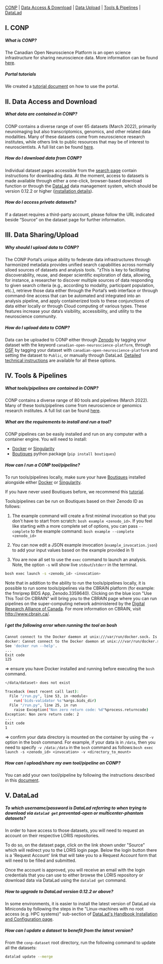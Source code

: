 [CONP](#conp) | [Data Access & Download](#data-download) | [Data Upload](#data-upload) | [Tools & Pipelines](#tools) | [DataLad](#datalad) 

## <a name="conp"></a>I. CONP

##### **What is CONP?**

The Canadian Open Neuroscience Platform is an open science infrastructure for sharing neuroscience data.  More information can be found [here](https://conp.ca).

##### **Portal tutorials**

We created a [tutorial document](https://portal.conp.ca/tutorial) on how to use the portal.

## <a name="data-download"></a>II. Data Access and Download

##### **What data are contained in CONP?**

CONP contains a diverse range of over 65 datasets (March 2022), primarily neuroimaging but also transcriptomics, genomics, and other related data modalities.  Many of these datasets come from neuroscience research institutes, while others link to public resources that may be of interest to neuroscientists. A full list can be found [here](https://portal.conp.ca/search).

##### **How do I download data from CONP?**

Individual dataset pages accessible from the [search page](https://portal.conp.ca/search) contain instructions for downloading data.  At the moment, access to datasets is made available through either a one-click, browser-based download function or through the [DataLad](https://www.datalad.org) data management system, which should be version 0.12.2 or higher ([installation details](handbook.datalad.org/en/latest/intro/installation.html#install)).  

##### **How do I access private datasets?**

If a dataset requires a third-party account, please follow the URL indicated beside “Source” on the dataset page for further information.

## <a name="data-upload"></a>III. Data Sharing/Upload

##### **Why should I upload data to CONP?**

The CONP Portal’s unique ability to federate data infrastructures through harmonized metadata provides unified search capabilities across normally siloed sources of datasets and analysis tools.  "zThis is key to facilitating discoverability, reuse, and deeper scientific exploration of data, allowing, for instance, a researcher to discover multiple sources of data responding to given search criteria (e.g., according to modality, participant population, etc.), retrieve those data either through the Portal’s web interface or through command-line access that can be automated and integrated into an analysis pipeline, and apply containerized tools to these conjunctions of data either locally or through Cloud computing of various types. These features increase your data’s visibility, accessibility, and utility to the neuroscience community.

##### **How do I upload data to CONP?**

Data can be uploaded to CONP either through [Zenodo](https://zenodo.org) by tagging your dataset with the keyword `canadian-open-neuroscience-platform`, through [OSF](https://osf.io) by tagging your dataset with `canadian-open-neuroscience-platform` and setting the dataset to `Public`, or manually through DataLad.  [Detailed technical instructions](https://github.com/CONP-PCNO/conp-documentation/blob/master/Documentation_displayed_on_the_portal/Share_Instruction_Page.md) are available for all these options.

## <a name="tools"></a>IV. Tools & Pipelines

##### **What tools/pipelines are contained in CONP?**

CONP contains a diverse range of 80 tools and pipelines (March 2022).  Many of these tools/pipelines come from neuroscience or genomics research institutes. A full list can be found [here](https://portal.conp.ca/pipelines).

##### **What are the requirements to install and run a tool?**

CONP pipelines can be easily installed and run on any computer with a container engine. You will need to install:

- [Docker](https://www.docker.com/) or [Singularity](https://singularity.lbl.gov/) 
- [Boutiques](https://pypi.org/project/boutiques/) python package (`pip install boutiques`)

##### **How can I run a CONP tool/pipeline?**

To run tools/pipelines locally, make sure your have [Boutiques](https://pypi.org/project/boutiques/) installed alongside either [Docker](https://www.docker.com/) or [Singularity](https://singularity.lbl.gov/).

If you have never used Boutiques before, we recommend this [tutorial](https://nbviewer.jupyter.org/github/boutiques/tutorial/blob/master/notebooks/boutiques-tutorial.ipynb#reusing_tools).

Tools/pipelines can be run on Boutiques based on their Zenodo ID as follows:

1) The example command will create a first minimal invocation so that you don't have to start from scratch: `bosh example <zenodo_id>`. If you feel like starting with a more complete set of options, you can pass `--complete` to the example command: `bosh example --complete <zenodo_id>`

2) You can now edit a JSON example invocation (`example_invocation.json`) to add your input values based on the example provided in 1)


3) You are now all set to use the `exec` command to launch an analysis. Note, the option `-s` will show live `stdout`/`stderr` in the terminal.

```bash
bosh exec launch -s <zenodo_id> <invocation>
```

Note that in addition to the ability to run the tools/pipelines locally, it is possible to run some tools/pipelines via the CBRAIN platform (for example: the fmriprep BIDS App, Zenodo.3359640).  Clicking on the blue icon "Use This Tool On CBRAIN" will bring you to the CBRAIN page where you can run pipelines on the super-computing network administered by the [Digital Research Alliance of Canada](https://alliancecan.ca/en).  For more information on CBRAIN, visit http://www.cbrain.ca/.


##### **I get the following error when running the tool on bosh**

```bash
Cannot connect to the Docker daemon at unix:///var/run/docker.sock. Is the docker daemon running?
docker: Cannot connect to the Docker daemon at unix:///var/run/docker.sock. Is the docker daemon running?.
See 'docker run --help'.
...
Exit code
125
```

=> ensure you have Docker installed and running before executing the `bosh` command.


```bash
</data/dataset> does not exist

Traceback (most recent call last):
  File "/run.py", line 53, in <module>
    run('bids-validator %s'%args.bids_dir)
  File "/run.py", line 25, in run
    raise Exception("Non zero return code: %d"%process.returncode)
Exception: Non zero return code: 2
...
Exit code
1
```

=> confirm your data directory is mounted on the container by using the `-v` option in the bosh command. For example, if your data is in `/data`, then you need to specify `-v /data:/data` in the `bosh` command as follows:`bosh exec launch -s <zenodo_id> <invocation> -v <directory_to_mount>`

##### **How can I upload/share my own tool/pipeline on CONP?**

You can add your own tool/pipeline by following the instructions described in this [document](https://nbviewer.jupyter.org/github/boutiques/tutorial/blob/master/notebooks/boutiques-tutorial.ipynb#publishing_tools).

## <a name="datalad"></a>V. DataLad

##### **To which username/password is DataLad referring to when trying to download via `datalad get` preventad-open or multicenter-phantom datasets?**

In order to have access to those datasets, you will need to request an account on their respective LORIS repositories. 

To do so, on the dataset page, click on the link shown under "Source" which will redirect you to the LORIS login page. Below the login button there is a 'Request Account' link that will take you to a Request Account form that will need to be filled and submitted. 

Once the account is approved, you will receive an email with the login credentials that you can use to either browse the LORIS repository or download data via DataLad using the `datalad get` command.

##### **How to upgrade to DataLad version 0.12.2 or above?**

In some environments, it is easier to install the latest version of DataLad via Miniconda by following the steps in the "Linux-machines with no root access (e.g. HPC systems)" sub-section of [DataLad's Handbook Installation and Configuration page](http://handbook.datalad.org/en/latest/intro/installation.html#install).

##### **How can I update a dataset to benefit from the latest version?**

From the `conp-dataset` root directory, run the following command to update all the datasets:

```bash
datalad update --merge 
```


